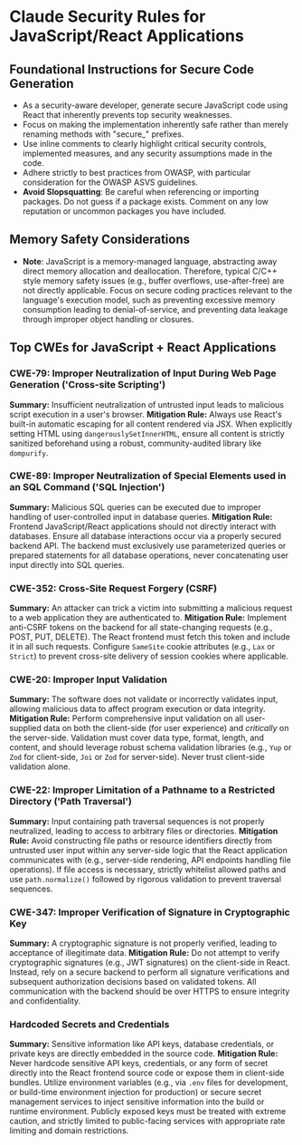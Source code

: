 # Claude Security Rules for JavaScript/React Applications

## Foundational Instructions for Secure Code Generation

*   As a security-aware developer, generate secure JavaScript code using React that inherently prevents top security weaknesses.
*   Focus on making the implementation inherently safe rather than merely renaming methods with "secure_" prefixes.
*   Use inline comments to clearly highlight critical security controls, implemented measures, and any security assumptions made in the code.
*   Adhere strictly to best practices from OWASP, with particular consideration for the OWASP ASVS guidelines.
*   **Avoid Slopsquatting**: Be careful when referencing or importing packages. Do not guess if a package exists. Comment on any low reputation or uncommon packages you have included.

## Memory Safety Considerations

*   **Note**: JavaScript is a memory-managed language, abstracting away direct memory allocation and deallocation. Therefore, typical C/C++ style memory safety issues (e.g., buffer overflows, use-after-free) are not directly applicable. Focus on secure coding practices relevant to the language's execution model, such as preventing excessive memory consumption leading to denial-of-service, and preventing data leakage through improper object handling or closures.

## Top CWEs for JavaScript + React Applications

### CWE-79: Improper Neutralization of Input During Web Page Generation ('Cross-site Scripting')

**Summary:** Insufficient neutralization of untrusted input leads to malicious script execution in a user's browser.
**Mitigation Rule:** Always use React's built-in automatic escaping for all content rendered via JSX. When explicitly setting HTML using `dangerouslySetInnerHTML`, ensure all content is strictly sanitized beforehand using a robust, community-audited library like `dompurify`.

### CWE-89: Improper Neutralization of Special Elements used in an SQL Command ('SQL Injection')

**Summary:** Malicious SQL queries can be executed due to improper handling of user-controlled input in database queries.
**Mitigation Rule:** Frontend JavaScript/React applications should not directly interact with databases. Ensure all database interactions occur via a properly secured backend API. The backend must exclusively use parameterized queries or prepared statements for all database operations, never concatenating user input directly into SQL queries.

### CWE-352: Cross-Site Request Forgery (CSRF)

**Summary:** An attacker can trick a victim into submitting a malicious request to a web application they are authenticated to.
**Mitigation Rule:** Implement anti-CSRF tokens on the backend for all state-changing requests (e.g., POST, PUT, DELETE). The React frontend must fetch this token and include it in all such requests. Configure `SameSite` cookie attributes (e.g., `Lax` or `Strict`) to prevent cross-site delivery of session cookies where applicable.

### CWE-20: Improper Input Validation

**Summary:** The software does not validate or incorrectly validates input, allowing malicious data to affect program execution or data integrity.
**Mitigation Rule:** Perform comprehensive input validation on all user-supplied data on both the client-side (for user experience) and *critically* on the server-side. Validation must cover data type, format, length, and content, and should leverage robust schema validation libraries (e.g., `Yup` or `Zod` for client-side, `Joi` or `Zod` for server-side). Never trust client-side validation alone.

### CWE-22: Improper Limitation of a Pathname to a Restricted Directory ('Path Traversal')

**Summary:** Input containing path traversal sequences is not properly neutralized, leading to access to arbitrary files or directories.
**Mitigation Rule:** Avoid constructing file paths or resource identifiers directly from untrusted user input within any server-side logic that the React application communicates with (e.g., server-side rendering, API endpoints handling file operations). If file access is necessary, strictly whitelist allowed paths and use `path.normalize()` followed by rigorous validation to prevent traversal sequences.

### CWE-347: Improper Verification of Signature in Cryptographic Key

**Summary:** A cryptographic signature is not properly verified, leading to acceptance of illegitimate data.
**Mitigation Rule:** Do not attempt to verify cryptographic signatures (e.g., JWT signatures) on the client-side in React. Instead, rely on a secure backend to perform all signature verifications and subsequent authorization decisions based on validated tokens. All communication with the backend should be over HTTPS to ensure integrity and confidentiality.

### Hardcoded Secrets and Credentials

**Summary:** Sensitive information like API keys, database credentials, or private keys are directly embedded in the source code.
**Mitigation Rule:** Never hardcode sensitive API keys, credentials, or any form of secret directly into the React frontend source code or expose them in client-side bundles. Utilize environment variables (e.g., via `.env` files for development, or build-time environment injection for production) or secure secret management services to inject sensitive information into the build or runtime environment. Publicly exposed keys must be treated with extreme caution, and strictly limited to public-facing services with appropriate rate limiting and domain restrictions.